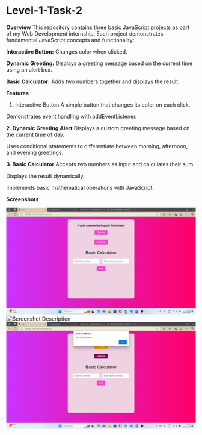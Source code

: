 # Level-1-Task-2

**Overview**
This repository contains three basic JavaScript projects as part of my Web Development internship. Each project demonstrates fundamental JavaScript concepts and functionality:

**Interactive Button:** Changes color when clicked.

**Dynamic Greeting:** Displays a greeting message based on the current time using an alert box.

**Basic Calculator:** Adds two numbers together and displays the result.

**Features**
1. Interactive Button
A simple button that changes its color on each click.

Demonstrates event handling with addEventListener.

**2. Dynamic Greeting Alert**
Displays a custom greeting message based on the current time of day.

Uses conditional statements to differentiate between morning, afternoon, and evening greetings.

**3. Basic Calculator**
Accepts two numbers as input and calculates their sum.

Displays the result dynamically.

Implements basic mathematical operations with JavaScript.

**Screenshots**

![Screenshot Description](https://github.com/anshika1510/Level-1-Task-2/blob/main/Screenshot%20(131).png)
![Screenshot Description](path/to/screenshot.png)
![Screenshot Description](https://github.com/anshika1510/Level-1-Task-2/blob/main/Screenshot%20(132).png)
